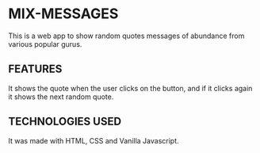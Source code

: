 # MIX-MESSAGES

This is a web app to show random quotes messages of abundance from various popular gurus.

## FEATURES

It shows the quote when the user clicks on the button, and if it clicks again it shows the next
random quote.

## TECHNOLOGIES USED

It was made with HTML, CSS and Vanilla Javascript. 
